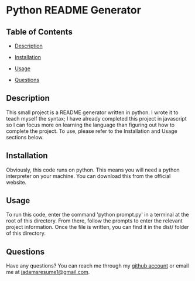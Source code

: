 
# Python README Generator

## Table of Contents
 - [Description](#description)
 - [Installation](#installation)
 - [Usage](#usage)


 - [Questions](#questions)

## Description
This small project is a README generator written in python. I wrote it to teach myself the syntax; I have already completed this project in javascript so I can focus more on learning the language than figuring out how to complete the project. To use, please refer to the Installation and Usage sections below.

## Installation
Obviously, this code runs on python. This means you will need a python interpreter on your machine. You can download this from the official website.

## Usage
To run this code, enter the command 'python prompt.py' in a terminal at the root of this directory. From there, follow the prompts to enter the relevant project information. Once the file is written, you can find it in the dist/ folder of this directory.







## Questions
Have any questions? You can reach me through my [github account](https://github.com/JaxonAdams) or email me at [jadamsresume1@gmail.com](mailto:jadamsresume1@gmail.com).

